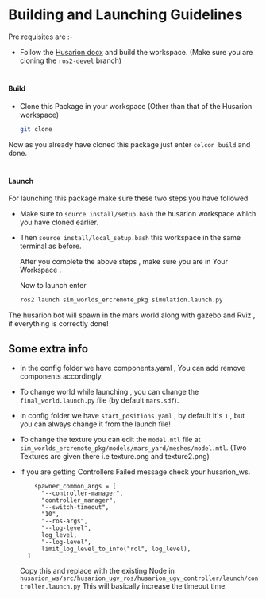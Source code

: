 # Building and Launching Guidelines

Pre requisites are :-

- Follow the [Husarion docx](https://github.com/husarion/husarion_ugv_ros/tree/ros2-devel) and build the workspace. (Make sure you are cloning the `ros2-devel` branch)

#

#### Build

- Clone this Package in your workspace (Other than that of the Husarion workspace)
  ```bash
  git clone
  ```

Now as you already have cloned this package just enter `colcon build` and done.

#

#### Launch

For launching this package make sure these two steps you have followed

- Make sure to `source install/setup.bash` the husarion workspace which you have cloned earlier.
- Then `source install/local_setup.bash` this workspace in the same terminal as before.

  After you complete the above steps , make sure you are in Your Workspace .

  Now to launch enter

  ```bash
  ros2 launch sim_worlds_ercremote_pkg simulation.launch.py
  ```

The husarion bot will spawn in the mars world along with gazebo and Rviz , if everything is correctly done!

## Some extra info

- In the config folder we have components.yaml , You can add remove components accordingly.
- To change world while launching , you can change the `final_world.launch.py` file (by default `mars.sdf`).
- In config folder we have `start_positions.yaml` , by default it's `1` , but you can always change it from the launch file!

- To change the texture you can edit the `model.mtl` file at `sim_worlds_ercremote_pkg/models/mars_yard/meshes/model.mtl`. (Two Textures are given there i.e texture.png and texture2.png)

- If you are getting Controllers Failed message check your husarion_ws.

  ```
      spawner_common_args = [
        "--controller-manager",
        "controller_manager",
        "--switch-timeout",
        "10",
        "--ros-args",
        "--log-level",
        log_level,
        "--log-level",
        limit_log_level_to_info("rcl", log_level),
    ]
  ```

  Copy this and replace with the existing Node in `husarion_ws/src/husarion_ugv_ros/husarion_ugv_controller/launch/controller.launch.py` This will basically increase the timeout time.
